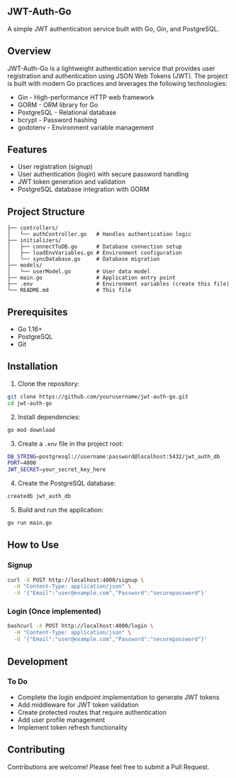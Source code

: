 ## JWT-Auth-Go

A simple JWT authentication service built with Go, Gin, and PostgreSQL.

## Overview
JWT-Auth-Go is a lightweight authentication service that provides user registration and authentication using JSON Web Tokens (JWT). The project is built with modern Go practices and leverages the following technologies:

- Gin - High-performance HTTP web framework
- GORM - ORM library for Go
- PostgreSQL - Relational database
- bcrypt - Password hashing
- godotenv - Environment variable management

## Features

- User registration (signup)
- User authentication (login) with secure password handling
- JWT token generation and validation
- PostgreSQL database integration with GORM

## Project Structure

```
├── controllers/
│   └── authController.go   # Handles authentication logic
├── initializers/
│   ├── connectToDB.go      # Database connection setup
│   ├── loadEnvVariables.go # Environment configuration
│   └── syncDatabase.go     # Database migration
├── models/
│   └── userModel.go        # User data model
├── main.go                 # Application entry point
├── .env                    # Environment variables (create this file)
└── README.md               # This file
```

## Prerequisites

- Go 1.16+
- PostgreSQL
- Git

## Installation

1. Clone the repository:

```bash
git clone https://github.com/yourusername/jwt-auth-go.git
cd jwt-auth-go
```

2. Install dependencies:

```bash
go mod download
```

3. Create a `.env` file in the project root:

```bash
DB_STRING=postgresql://username:password@localhost:5432/jwt_auth_db
PORT=4000
JWT_SECRET=your_secret_key_here
```

4. Create the PostgreSQL database:

```bash
createdb jwt_auth_db
```

5. Build and run the application:

```bash
go run main.go
```

## How to Use

### Signup

```bash
curl -X POST http://localhost:4000/signup \
  -H "Content-Type: application/json" \
  -d '{"Email":"user@example.com","Password":"securepassword"}'
```

### Login (Once implemented)

```bash
bashcurl -X POST http://localhost:4000/login \
  -H "Content-Type: application/json" \
  -d '{"Email":"user@example.com","Password":"securepassword"}'
```

## Development
### To Do

- Complete the login endpoint implementation to generate JWT tokens
- Add middleware for JWT token validation
- Create protected routes that require authentication
- Add user profile management
- Implement token refresh functionality

## Contributing
Contributions are welcome! Please feel free to submit a Pull Request.
